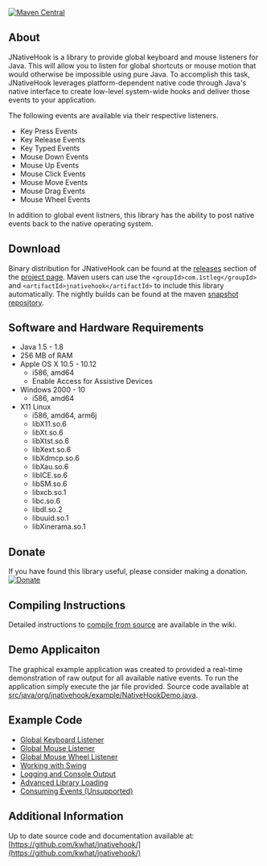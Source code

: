 [![Maven Central](https://maven-badges.herokuapp.com/maven-central/com.1stleg/jnativehook/badge.svg)](https://maven-badges.herokuapp.com/maven-central/com.1stleg/jnativehook)

## About
JNativeHook is a library to provide global keyboard and mouse listeners for
Java.  This will allow you to listen for global shortcuts or mouse motion that
would otherwise be impossible using pure Java.  To accomplish this task,
JNativeHook leverages platform-dependent native code through Java's native
interface to create low-level system-wide hooks and deliver those events to
your application.

The following events are available via their respective listeners.
* Key Press Events
* Key Release Events
* Key Typed Events
* Mouse Down Events
* Mouse Up Events
* Mouse Click Events
* Mouse Move Events
* Mouse Drag Events
* Mouse Wheel Events

In addition to global event listners, this library has the ability to post native events back to the native operating 
system.
 
## Download
Binary distribution for JNativeHook can be found at the 
[releases](https://github.com/kwhat/jnativehook/releases) section of the 
[project page](https://github.com/kwhat/jnativehook/).  Maven users can 
use the `<groupId>com.1stleg</groupId>` and `<artifactId>jnativehook</artifactId>` 
to include this library automatically.  The nightly builds can be found at the maven 
[snapshot repository](https://oss.sonatype.org/content/repositories/snapshots/com/1stleg/jnativehook/2.1.SNAPSHOT/).

## Software and Hardware Requirements
* Java 1.5 - 1.8
* 256 MB of RAM
* Apple OS X 10.5 - 10.12
  * i586, amd64
  * Enable Access for Assistive Devices
* Windows 2000 - 10
  * i586, amd64
* X11 Linux
  * i586, amd64, arm6j
  * libX11.so.6
  * libXt.so.6
  * libXtst.so.6
  * libXext.so.6
  * libXdmcp.so.6
  * libXau.so.6
  * libICE.so.6
  * libSM.so.6
  * libxcb.so.1
  * libc.so.6
  * libdl.so.2
  * libuuid.so.1
  * libXinerama.so.1

## Donate
If you have found this library useful, please consider making a donation.
[![Donate](https://www.paypalobjects.com/en_US/i/btn/btn_donate_LG.gif)](https://www.paypal.com/cgi-bin/webscr?cmd=_s-xclick&hosted_button_id=UPMHT4ZFBTCBL)

## Compiling Instructions
Detailed instructions to [compile from source](https://github.com/kwhat/jnativehook/wiki/Compiling) are available in the wiki.

## Demo Applicaiton
The graphical example application was created to provided a real-time
demonstration of raw output for all available native events.  To run the
application simply execute the jar file provided. Source code available at 
[src/java/org/jnativehook/example/NativeHookDemo.java](src/java/org/jnativehook/example/NativeHookDemo.java).

## Example Code
* [Global Keyboard Listener](https://github.com/kwhat/jnativehook/wiki/Keyboard)
* [Global Mouse Listener](https://github.com/kwhat/jnativehook/wiki/Mouse)
* [Global Mouse Wheel Listener](https://github.com/kwhat/jnativehook/wiki/MouseWheel)
* [Working with Swing](https://github.com/kwhat/jnativehook/wiki/Swing)
* [Logging and Console Output](https://github.com/kwhat/jnativehook/wiki/ConsoleOutput)
* [Advanced Library Loading](https://github.com/kwhat/jnativehook/wiki/LibraryLoading)
* [Consuming Events (Unsupported)](https://github.com/kwhat/jnativehook/wiki/ConsoleOutput)

## Additional Information
Up to date source code and documentation available at:
[https://github.com/kwhat/jnativehook/](https://github.com/kwhat/jnativehook/)
